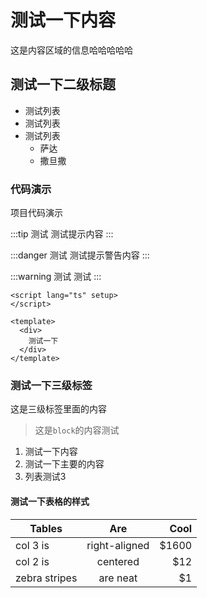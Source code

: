 # 测试一下内容

这是内容区域的信息哈哈哈哈哈

## 测试一下二级标题

* 测试列表
* 测试列表
* 测试列表
  * 萨达
  * 撒旦撒

### 代码演示

项目代码演示

<demo src="./demos/basic.vue" link="/guide/demos/basic"/>

:::tip 测试
测试提示内容
:::

:::danger 测试
测试提示警告内容
:::

:::warning 测试
测试
:::

```vue
<script lang="ts" setup>
</script>

<template>
  <div>
    测试一下
  </div>
</template>
```

### 测试一下三级标签

这是三级标签里面的内容

> 这是`block`的内容测试

1. 测试一下内容
2. 测试一下主要的内容
3. 列表测试3

#### 测试一下表格的样式

| Tables        |      Are      |  Cool |
| ------------- | :-----------: | ----: |
| col 3 is      | right-aligned | $1600 |
| col 2 is      |   centered    |   $12 |
| zebra stripes |   are neat    |    $1 |
